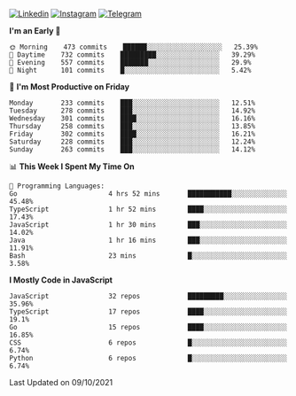 [![Linkedin](https://img.shields.io/badge/-Archie-blue?style=flat-square&labelColor=gray&logo=Linkedin&logoColor=white&link=https://www.linkedin.com/in/archisdi)](https://www.linkedin.com/in/archisdi)
[![Instagram](https://img.shields.io/badge/-@archisdi-orange?style=flat-square&labelColor=gray&logo=Instagram&logoColor=white&link=https://www.instagram.com/archisdi)](https://www.instagram.com/archisdi)
[![Telegram](https://img.shields.io/badge/-aai-informational?style=flat-square&labelColor=gray&logo=telegram&logoColor=white&link=https://t.me/archisdi)](https://t.me/archisdi)

<!--START_SECTION:waka-->
**I'm an Early 🐤** 

```text
🌞 Morning    473 commits    ██████░░░░░░░░░░░░░░░░░░░   25.39% 
🌆 Daytime    732 commits    █████████░░░░░░░░░░░░░░░░   39.29% 
🌃 Evening    557 commits    ███████░░░░░░░░░░░░░░░░░░   29.9% 
🌙 Night      101 commits    █░░░░░░░░░░░░░░░░░░░░░░░░   5.42%

```
📅 **I'm Most Productive on Friday** 

```text
Monday       233 commits    ███░░░░░░░░░░░░░░░░░░░░░░   12.51% 
Tuesday      278 commits    ███░░░░░░░░░░░░░░░░░░░░░░   14.92% 
Wednesday    301 commits    ████░░░░░░░░░░░░░░░░░░░░░   16.16% 
Thursday     258 commits    ███░░░░░░░░░░░░░░░░░░░░░░   13.85% 
Friday       302 commits    ████░░░░░░░░░░░░░░░░░░░░░   16.21% 
Saturday     228 commits    ███░░░░░░░░░░░░░░░░░░░░░░   12.24% 
Sunday       263 commits    ███░░░░░░░░░░░░░░░░░░░░░░   14.12%

```


📊 **This Week I Spent My Time On** 

```text
💬 Programming Languages: 
Go                       4 hrs 52 mins       ███████████░░░░░░░░░░░░░░   45.48% 
TypeScript               1 hr 52 mins        ████░░░░░░░░░░░░░░░░░░░░░   17.43% 
JavaScript               1 hr 30 mins        ███░░░░░░░░░░░░░░░░░░░░░░   14.02% 
Java                     1 hr 16 mins        ███░░░░░░░░░░░░░░░░░░░░░░   11.91% 
Bash                     23 mins             █░░░░░░░░░░░░░░░░░░░░░░░░   3.58%

```

**I Mostly Code in JavaScript** 

```text
JavaScript               32 repos            █████████░░░░░░░░░░░░░░░░   35.96% 
TypeScript               17 repos            ████░░░░░░░░░░░░░░░░░░░░░   19.1% 
Go                       15 repos            ████░░░░░░░░░░░░░░░░░░░░░   16.85% 
CSS                      6 repos             █░░░░░░░░░░░░░░░░░░░░░░░░   6.74% 
Python                   6 repos             █░░░░░░░░░░░░░░░░░░░░░░░░   6.74%

```



 Last Updated on 09/10/2021
<!--END_SECTION:waka-->